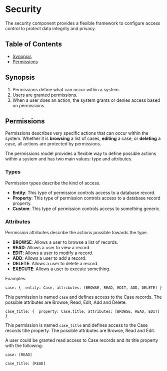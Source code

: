 # Security

The security component provides a flexible framework to configure access control to protect data integrity and privacy.

## Table of Contents

- [Synopsis](#synopsis)
- [Permissions](#permissions)

## Synopsis

1. Permissions define what can occur within a system.
2. Users are granted permissions.
3. When a user does an action, the system grants or denies access based on permissions.

## Permissions

Permissions describes very specific actions that can occur within the system. Whether it is **browsing** a list of cases, **editing** a case, or **deleting** a case, all actions are protected by permissions.

The permissions model provides a flexible way to define possible actions within a system and has two main values: type and attributes. 

### Types

Permission types describe the kind of access.

- **Entity**: This type of permission controls access to a database record.
- **Property**: This type of permission controls access to a database record property.
- **Custom**: This type of permission controls access to something generic.

### Attributes

Permission attributes describe the actions possible towards the type.

- **BROWSE**: Allows a user to browse a list of records.
- **READ**: Allows a user to view a record.
- **EDIT**: Allows a user to modify a record.
- **ADD**: Allows a user to add a record.
- **DELETE**: Allows a user to delete a record.
- **EXECUTE**: Allows a user to execute something.

Examples:

`case: {  entity: Case, attributes: [BROWSE, READ, EDIT, ADD, DELETE] }`

This permission is named `case` and defines access to the Case records. The possible attributes are Browse, Read, Edit, Add and Delete.

`case_title: {  property: Case.title, attributes: [BROWSE, READ, EDIT] }`

This permission is named `case_title` and defines access to the Case records title property. The possible attributes are Browse, Read and Edit.

A user could be granted read access to Case records and its title property with the following:

`case: [READ]`

`case_title: [READ]`


